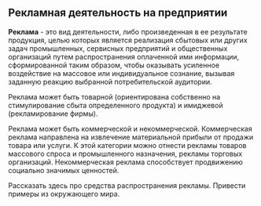 Рекламная деятельность на предприятии
---

**Реклама** - это вид деятельности, либо произведенная в ее результате продукция, целью которых является реализация сбытовых или других задач промышленных, сервисных предприятий и общественных организаций путем распространения оплаченной ими информации, сформированной таким образом, чтобы оказывать усиленное воздействие на массовое или индивидуальное сознание, вызывая заданную реакцию выбранной потребительской аудитории.

Реклама может быть товарной (ориентирована собственно на стимулирование сбыта определенного продукта) и имиджевой (рекламирование фирмы).

Реклама может быть коммерческой и некоммерческой. Коммерческая реклама направлена на извлечение материальной прибыли от продажи товара или услуги. К этой категории можно отнести рекламы товаров массового спроса и промышленного назначения, рекламы торговых организаций. Некоммерческая реклама способствует продвижению социально значимых ценностей.

Рассказать здесь про средства распространения рекламы. Привести примеры из окружающего мира.
